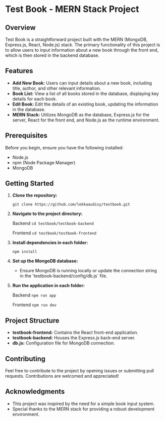 # Test Book - MERN Stack Project

## Overview

Test Book is a straightforward project built with the MERN (MongoDB, Express.js, React, Node.js) stack. The primary functionality of this project is to allow users to input information about a new book through the front end, which is then stored in the backend database.

## Features

- **Add New Book:** Users can input details about a new book, including title, author, and other relevant information.
- **Book List:** View a list of all books stored in the database, displaying key details for each book.
- **Edit Book:** Edit the details of an existing book, updating the information in the database.
- **MERN Stack:** Utilizes MongoDB as the database, Express.js for the server, React for the front end, and Node.js as the runtime environment.

## Prerequisites

Before you begin, ensure you have the following installed:

- Node.js
- npm (Node Package Manager)
- MongoDB

## Getting Started

1. **Clone the repository:**
   
   `git clone https://github.com/lekkaaudisy/testbook.git`

2. **Navigate to the project directory:**

   Backend
   `cd testbook/testbook-backend`

   Frontend
   `cd testbook/testbook-frontend`

4. **Install dependencies in each folder:**

   `npm install`

5. **Set up the MongoDB database:**

   - Ensure MongoDB is running locally or update the connection string in the 'testbook-backend/config/db.js` file.

6. **Run the application in each folder:**

   Backend
   `npm run app`

   Frontend
   `npm run dev`

## Project Structure

- **testbook-frontend:** Contains the React front-end application.
- **testbook-backend:** Houses the Express.js back-end server.
- **db.js:** Configuration file for MongoDB connection.

## Contributing

Feel free to contribute to the project by opening issues or submitting pull requests. Contributions are welcomed and appreciated!

## Acknowledgments

- This project was inspired by the need for a simple book input system.
- Special thanks to the MERN stack for providing a robust development environment.
